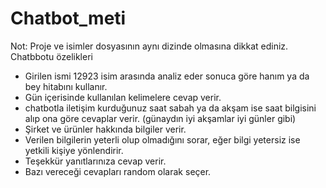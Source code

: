 # Chatbot_meti
Not: Proje ve isimler dosyasının aynı dizinde olmasına dikkat ediniz.
Chatbbotu özelikleri
- Girilen ismi 12923 isim arasında analiz eder sonuca göre hanım ya da bey hitabını kullanır.
- Gün içerisinde kullanılan kelimelere cevap verir.
- chatbotla iletişim kurduğunuz saat sabah ya da akşam ise saat bilgisini alıp ona göre cevaplar verir.  (günaydın iyi akşamlar iyi günler gibi)
- Şirket ve ürünler hakkında bilgiler verir.
- Verilen bilgilerin yeterli olup olmadığını sorar, eğer bilgi yetersiz ise yetkili kişiye yönlendirir.
- Teşekkür yanıtlarınıza cevap verir.
- Bazı vereceği cevapları random olarak seçer.
